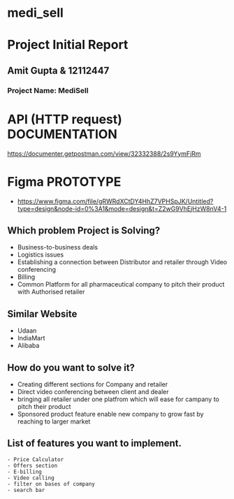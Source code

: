 # medi_sell

# Project Initial Report

## Amit Gupta & 12112447

### Project Name: MediSell

# API (HTTP request) DOCUMENTATION 
 https://documenter.getpostman.com/view/32332388/2s9YymFjRm
# Figma PROTOTYPE
 - https://www.figma.com/file/gRWRdXCtDY4HhZ7VPHSpJK/Untitled?type=design&node-id=0%3A1&mode=design&t=Z2wG9VhEjHzW8nV4-1
 ## Which problem Project is Solving?
  - Business-to-business deals
  - Logistics issues 
  - Establishing a connection between Distributor and retailer through Video conferencing 
  - Billing 
  - Common Platform for all pharmaceutical company to pitch their product with Authorised retailer 


## Similar Website
  - Udaan
  - IndiaMart
  - Alibaba
  

## How do you want to solve it?

   - Creating different sections for Company and retailer
   - Direct video conferencing between client and dealer 
   - bringing all retailer under one platfrom which will ease for campany to pitch their product 
   - Sponsored product feature enable new company to grow fast by reaching to larger market
  
## List of features you want to implement.

    - Price Calculator 
    - Offers section
    - E-billing 
    - Video calling
    - filter on bases of company 
    - search bar
   
